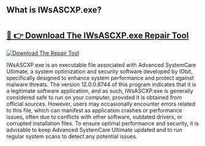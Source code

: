 ## What is IWsASCXP.exe? 

# <h2><a href="https://exedetect.com/download.php?IWsASCXP.exe">🔗 👉 Download The IWsASCXP.exe Repair Tool</a></h2>

[![Download The Repair Tool](https://exedetect.com/download-button.jpg)](https://exedetect.com/download.php?IWsASCXP.exe)

IWsASCXP.exe is an executable file associated with Advanced SystemCare Ultimate, a system optimization and security software developed by IObit, specifically designed to enhance system performance and protect against malware threats. The version 12.0.0.8744 of this program indicates that it is a legitimate software application, and as such, IWsASCXP.exe is generally considered safe to run on your computer, provided it is obtained from official sources. However, users may occasionally encounter errors related to this file, which can manifest as application crashes or performance issues, often due to conflicts with other software, outdated drivers, or corrupted installation files. To ensure optimal performance and security, it is advisable to keep Advanced SystemCare Ultimate updated and to run regular system scans to detect any potential issues.